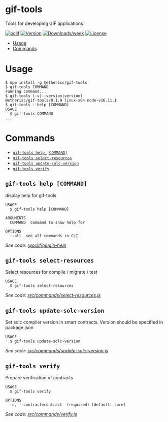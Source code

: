gif-tools
=========

Tools for developing GIF applications

[![oclif](https://img.shields.io/badge/cli-oclif-brightgreen.svg)](https://oclif.io)
[![Version](https://img.shields.io/npm/v/@etherisc/gif-tools.svg)](https://npmjs.org/package/@etherisc/gif-tools)
[![Downloads/week](https://img.shields.io/npm/dw/@etherisc/gif-tools.svg)](https://npmjs.org/package/@etherisc/gif-tools)
[![License](https://img.shields.io/npm/l/@etherisc/gif-tools.svg)](https://github.com/etherisc/gif-tools/blob/master/package.json)

<!-- toc -->
* [Usage](#usage)
* [Commands](#commands)
<!-- tocstop -->
# Usage
<!-- usage -->
```sh-session
$ npm install -g @etherisc/gif-tools
$ gif-tools COMMAND
running command...
$ gif-tools (-v|--version|version)
@etherisc/gif-tools/0.1.9 linux-x64 node-v16.11.1
$ gif-tools --help [COMMAND]
USAGE
  $ gif-tools COMMAND
...
```
<!-- usagestop -->
# Commands
<!-- commands -->
* [`gif-tools help [COMMAND]`](#gif-tools-help-command)
* [`gif-tools select-resources`](#gif-tools-select-resources)
* [`gif-tools update-solc-version`](#gif-tools-update-solc-version)
* [`gif-tools verify`](#gif-tools-verify)

## `gif-tools help [COMMAND]`

display help for gif-tools

```
USAGE
  $ gif-tools help [COMMAND]

ARGUMENTS
  COMMAND  command to show help for

OPTIONS
  --all  see all commands in CLI
```

_See code: [@oclif/plugin-help](https://github.com/oclif/plugin-help/blob/v3.2.3/src/commands/help.ts)_

## `gif-tools select-resources`

Select resources for compile / migrate / test

```
USAGE
  $ gif-tools select-resources
```

_See code: [src/commands/select-resources.js](https://github.com/etherisc/GIF/blob/v0.1.9/src/commands/select-resources.js)_

## `gif-tools update-solc-version`

Set solc compiler version in smart contracts. Version should be specified in package.json

```
USAGE
  $ gif-tools update-solc-version
```

_See code: [src/commands/update-solc-version.js](https://github.com/etherisc/GIF/blob/v0.1.9/src/commands/update-solc-version.js)_

## `gif-tools verify`

Prepare verification of contracts

```
USAGE
  $ gif-tools verify

OPTIONS
  -c, --contract=contract  (required) [default: core]
```

_See code: [src/commands/verify.js](https://github.com/etherisc/GIF/blob/v0.1.9/src/commands/verify.js)_
<!-- commandsstop -->
